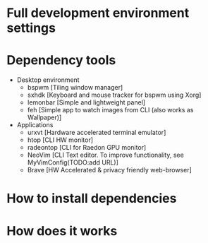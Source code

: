 # Full development environment settings    
# Dependency tools    
  - Desktop environment   
    - bspwm [Tiling window manager]   
    - sxhdk [Keyboard and mouse tracker for bspwm using Xorg]   
    - lemonbar [Simple and lightweight panel]   
    - feh [Simple app to watch images from CLI (also works as Wallpaper)]   
  - Applications    
    - urxvt [Hardware accelerated terminal emulator]    
    - htop [CLI HW monitor]    
    - radeontop [CLI for Raedon GPU monitor]    
    - NeoVim [CLI Text editor. To improve functionality, see MyVimConfig(TODO:add URL)]   
    - Brave [HW Accelerated & privacy friendly web-browser]   
# How to install dependencies   
   
# How does it works   
